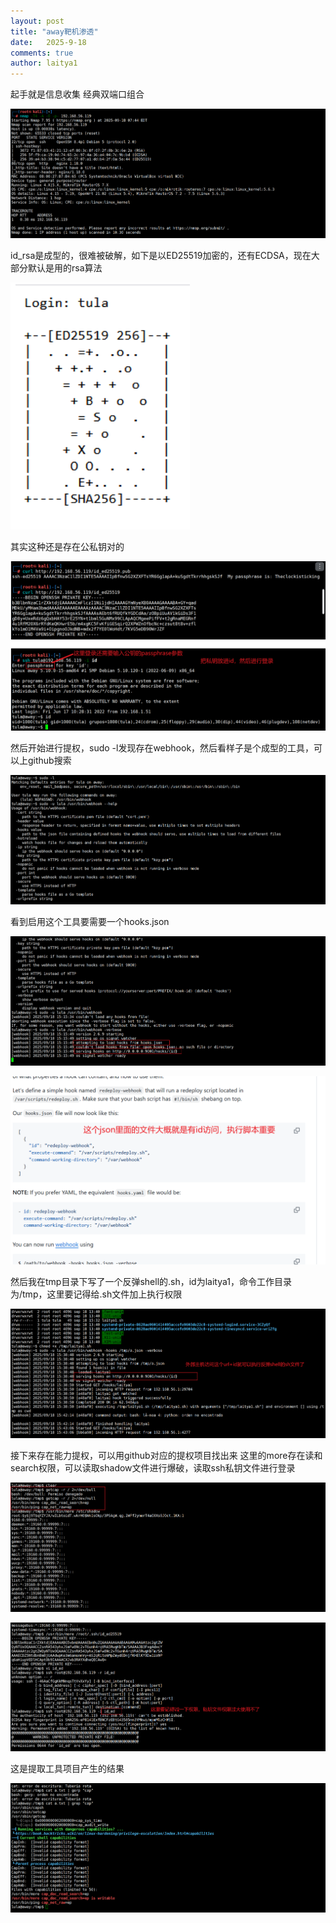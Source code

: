 ```yaml
---
layout: post
title: "away靶机渗透"
date:   2025-9-18
comments: true
author: laitya1
---
```


起手就是信息收集 经典双端口组合

![image-20250918194453556](..\assets\image-20250918194453556.png)

id_rsa是成型的，很难被破解，如下是以ED25519加密的，还有ECDSA，现在大部分默认是用的rsa算法

![image-20250918203350966](..\assets\image-20250918203350966.png)

其实这种还是存在公私钥对的

![image-20250918203404229](..\assets\image-20250918203404229.png)

然后开始进行提权，sudo -l发现存在webhook，然后看样子是个成型的工具，可以上github搜索

![image-20250918211043099](..\assets\image-20250918211043099.png)

看到启用这个工具要需要一个hooks.json

![image-20250918211609138](..\assets\image-20250918211609138.png)

![image-20250918211724421](..\assets\image-20250918211724421.png)

然后我在tmp目录下写了一个反弹shell的.sh，id为laitya1，命令工作目录为/tmp，这里要记得给.sh文件加上执行权限

![image-20250918214642094](..\assets\image-20250918214642094.png)

  接下来存在能力提权，可以用github对应的提权项目找出来 这里的more存在读和search权限，可以读取shadow文件进行爆破，读取ssh私钥文件进行登录

![image-20250918220232639](..\assets\image-20250918220232639.png)

![image-20250918220524939](..\assets\image-20250918220524939.png)

这是提取工具项目产生的结果


![image-20250918221321536](..\assets\image-20250918221321536.png)
